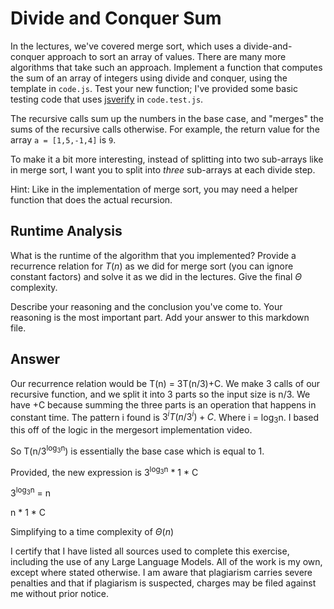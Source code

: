 # Divide and Conquer Sum

In the lectures, we've covered merge sort, which uses a divide-and-conquer
approach to sort an array of values. There are many more algorithms that take
such an approach. Implement a function that computes the sum of an array of
integers using divide and conquer, using the template in `code.js`. Test your
new function; I've provided some basic testing code that uses
[jsverify](https://jsverify.github.io/) in `code.test.js`.

The recursive calls sum up the numbers in the base case, and "merges" the sums
of the recursive calls otherwise. For example, the return value for the array `a
= [1,5,-1,4]` is `9`.

To make it a bit more interesting, instead of splitting into two sub-arrays like
in merge sort, I want you to split into *three* sub-arrays at each divide step.

Hint: Like in the implementation of merge sort, you may need a helper function
that does the actual recursion.

## Runtime Analysis

What is the runtime of the algorithm that you implemented? Provide a recurrence
relation for $T(n)$ as we did for merge sort (you can ignore constant factors)
and solve it as we did in the lectures. Give the final $\Theta$ complexity.

Describe your reasoning and the conclusion you've come to. Your reasoning is the
most important part. Add your answer to this markdown file.

## Answer
Our recurrence relation would be T(n) = 3T(n/3)+C. We make 3 calls of our recursive function, and we split it into 3 parts so the input size is n/3. We have +C because summing the three parts is an operation that happens in constant time.
The pattern i found is $3^iT(n/3^i)+C$. Where i = log<sub>3</sub>n. I based this off of the logic in the mergesort implementation video.

So T(n/3<sup>log<sub>3</sub>n</sup>) is essentially the base case which is equal to 1.

Provided, the new expression is 3<sup>log<sub>3</sub>n</sup> * 1 * C

3<sup>log<sub>3</sub>n</sup> = n

n * 1 * C

Simplifying to a time complexity of $\Theta(n)$

I certify that I have listed all sources used to complete this exercise, including the use
of any Large Language Models. All of the work is my own, except where stated
otherwise. I am aware that plagiarism carries severe penalties and that if plagiarism is
suspected, charges may be filed against me without prior notice.
